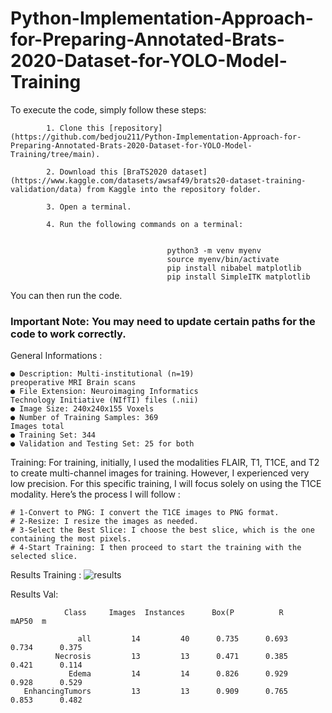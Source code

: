 # Python-Implementation-Approach-for-Preparing-Annotated-Brats-2020-Dataset-for-YOLO-Model-Training

To execute the code, simply follow these steps:

            1. Clone this [repository](https://github.com/bedjou211/Python-Implementation-Approach-for-Preparing-Annotated-Brats-2020-Dataset-for-YOLO-Model-Training/tree/main).
            
            2. Download this [BraTS2020 dataset](https://www.kaggle.com/datasets/awsaf49/brats20-dataset-training-validation/data) from Kaggle into the repository folder.
            
            3. Open a terminal.
            
            4. Run the following commands on a terminal:
            
            
                                       python3 -m venv myenv    
                                       source myenv/bin/activate
                                       pip install nibabel matplotlib
                                       pip install SimpleITK matplotlib


You can then run the code.

### Important Note: You may need to update certain paths for the code to work correctly.
General Informations :
    
    ● Description: Multi-institutional (n=19)
    preoperative MRI Brain scans
    ● File Extension: Neuroimaging Informatics
    Technology Initiative (NIfTI) files (.nii)
    ● Image Size: 240x240x155 Voxels
    ● Number of Training Samples: 369
    Images total
    ● Training Set: 344
    ● Validation and Testing Set: 25 for both


Training:
For training, initially, I used the modalities FLAIR, T1, T1CE, and T2 to create multi-channel images for training. However, I experienced very low precision. For this specific training, I will focus solely on using the T1CE modality. Here’s the process I will follow :

    # 1-Convert to PNG: I convert the T1CE images to PNG format.
    # 2-Resize: I resize the images as needed.
    # 3-Select the Best Slice: I choose the best slice, which is the one containing the most pixels.
    # 4-Start Training: I then proceed to start the training with the selected slice.

Results Training :
![results](https://github.com/user-attachments/assets/c06c2041-441b-4096-ac58-a05c7ad1fb3b)


Results Val:

                Class     Images  Instances      Box(P          R      mAP50  m

                   all         14         40      0.735      0.693      0.734      0.375
              Necrosis         13         13      0.471      0.385      0.421      0.114
                 Edema         14         14      0.826      0.929      0.928      0.529
       EnhancingTumors         13         13      0.909      0.765      0.853      0.482

        


